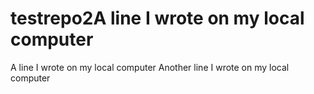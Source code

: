 # testrepo2A line I wrote on my local computer
A line I wrote on my local computer
Another line I wrote on my local computer
